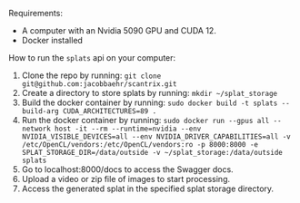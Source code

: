 Requirements:
- A computer with an Nvidia 5090 GPU and CUDA 12.
- Docker installed

How to run the `splats` api on your computer:

1. Clone the repo by running: `git clone git@github.com:jacobbaehr/scantrix.git`
2. Create a directory to store splats by running: `mkdir ~/splat_storage`
2. Build the docker container by running: `sudo docker build -t splats --build-arg CUDA_ARCHITECTURES=89 .`
3. Run the docker container by running: `sudo docker run --gpus all --network host -it --rm --runtime=nvidia --env NVIDIA_VISIBLE_DEVICES=all --env NVIDIA_DRIVER_CAPABILITIES=all -v /etc/OpenCL/vendors:/etc/OpenCL/vendors:ro -p 8000:8000 -e SPLAT_STORAGE_DIR=/data/outside -v ~/splat_storage:/data/outside splats`
4. Go to localhost:8000/docs to access the Swagger docs.
5. Upload a video or zip file of images to start processing.
6. Access the generated splat in the specified splat storage directory.
